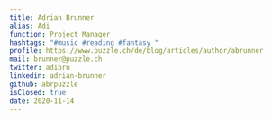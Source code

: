 ```yaml
---
title: Adrian Brunner
alias: Adi
function: Project Manager
hashtags: "#music #reading #fantasy "
profile: https://www.puzzle.ch/de/blog/articles/author/abrunner
mail: brunner@puzzle.ch
twitter: adibru
linkedin: adrian-brunner
github: abrpuzzle
isClosed: true
date: 2020-11-14
---
```

